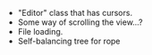 - "Editor" class that has cursors.
- Some way of scrolling the view...?
- File loading.
- Self-balancing tree for rope
